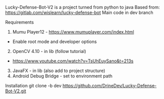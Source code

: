 Lucky-Defense-Bot-V2 is a project turned from python to java
Based from: https://gitlab.com/wislearn/lucky-defense-bot
Main code in dev branch

Requirements

1. Mumu Player12 - https://www.mumuplayer.com/index.html
  - Enable root mode and developer options
2. OpenCV 4.10 - in lib (follow tutorial)
  - https://www.youtube.com/watch?v=TsUhEuySano&t=213s
3. JavaFX - in lib (also add to project structure)
4. Android Debug Bridge - set to environment path


Installation
git clone -b dev https://github.com/DrineDev/Lucky-Defense-Bot-V2.git
